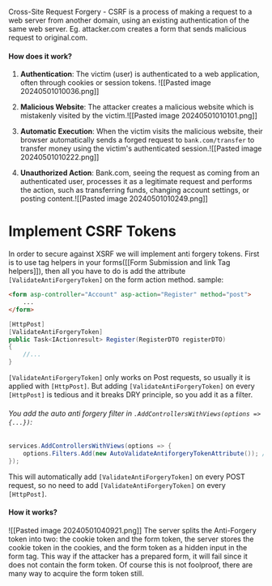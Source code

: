 Cross-Site Request Forgery - CSRF is a process of making a request to a web server from another domain, using an existing authentication of the same web server. Eg. attacker.com creates a form that sends malicious request to original.com.
#### How does it work?
1. **Authentication**: The victim (user) is authenticated to a web application, often through cookies or session tokens.
   ![[Pasted image 20240501010036.png]]
   
1. **Malicious Website**: The attacker creates a malicious website which is mistakenly visited by the victim.![[Pasted image 20240501010101.png]]

2. **Automatic Execution**: When the victim visits the malicious website, their browser automatically sends a forged request to `bank.com/transfer` to transfer money using the victim's authenticated session.![[Pasted image 20240501010222.png]]

3. **Unauthorized Action**: Bank.com, seeing the request as coming from an authenticated user, processes it as a legitimate request and performs the action, such as transferring funds, changing account settings, or posting content.![[Pasted image 20240501010249.png]]
# Implement CSRF Tokens
In order to secure against XSRF we will implement anti forgery tokens. 
First is to use tag helpers in your forms([[Form Submission and link Tag helpers]]), then all you have to do is add the attribute `[ValidateAntiForgeryToken]` on the form action method. 
sample:
```html
<form asp-controller="Account" asp-action="Register" method="post">
	...
</form>
```
```c#
[HttpPost]
[ValidateAntiForgeryToken]
public Task<IActionresult> Register(RegisterDTO registerDTO)
{
	//...
}
```
`[ValidateAntiForgeryToken]` only works on Post requests, so usually it is applied with `[HttpPost]`.
But adding `[ValidateAntiForgeryToken]` on every `[HttpPost]` is tedious and it breaks DRY principle, so you add it as a filter.
###### You add the auto anti forgery filter in `.AddControllersWithViews(options => {...})`:
```c#
services.AddControllersWithViews(options => {
	options.Filters.Add(new AutoValidateAntiforgeryTokenAttribute()); //add this
});
```
This will automatically add `[ValidateAntiForgeryToken]` on every POST request, so no need to add `[ValidateAntiForgeryToken]` on every `[HttpPost]`.
#### How it works?
![[Pasted image 20240501040921.png]]
The server splits the Anti-Forgery token into two: the cookie token and the form token, the server stores the cookie token in the cookies, and the form token as a hidden input in the form tag.
This way if the attacker has a prepared form, it will fail since it does not contain the form token.
Of course this is not foolproof, there are many way to acquire the form token still.

